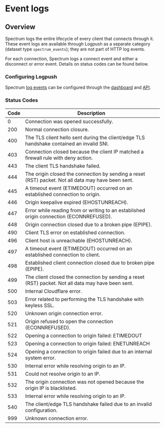 # Event logs

## Overview

Spectrum logs the entire lifecycle of every client that connects through it. These event logs are available through Logpush as a separate category (dataset type `spectrum_events`); they are not part of HTTP log events.

For each connection, Spectrum logs a connect event and either a disconnect or error event. Details on status codes can be found below.

### Configuring Logpush

Spectrum [log events](https://developers.cloudflare.com/logs/log-fields/) can be configured through the [dashboard](https://developers.cloudflare.com/logs/logpush/logpush-dashboard/) and [API](https://developers.cloudflare.com/logs/logpush/logpush-configuration-api/).

### Status Codes

<TableWrap>

| Code | Description |
| --- | -------- |
| 0	    | Connection was opened successfully. |
| 200   | Normal connection closure. |
| 400   | The TLS client hello sent during the client/edge TLS handshake contained an invalid SNI. |
| 403	| Connection closed because the client IP matched a firewall rule with deny action. |
| 443	| The client TLS handshake failed. |
| 444	| The origin closed the connection by sending a reset (RST) packet. Not all data may have been sent. |
| 445	| A timeout event (ETIMEDOUT) occurred on an established connection to origin.  |
| 446	| Origin keepalive expired (EHOSTUNREACH). |
| 447	| Error while reading from or writing to an established origin connection (ECONNREFUSED). |
| 448	| Origin connection closed due to a broken pipe (EPIPE). |
| 490	| Client TLS error on established connection. |
| 496	| Client host is unreachable (EHOSTUNREACH). |
| 497	| A timeout event (ETIMEDOUT) occurred on an established connection to client. |
| 498	| Established client connection closed due to broken pipe (EPIPE). |
| 499	| The client closed the connection by sending a reset (RST) packet. Not all data may have been sent. |
| 500	| Internal Cloudflare error. |
| 503	| Error related to performing the TLS handshake with keyless SSL. |
| 520	| Unknown origin connection error. |
| 521	| Origin refused to open the connection (ECONNREFUSED). |
| 522	| Opening a connection to origin failed: ETIMEDOUT |
| 523	| Opening a connection to origin failed: ENETUNREACH |
| 524	| Opening a connection to origin failed due to an internal system error. |
| 530	| Internal error while resolving origin to an IP. |
| 531	| Could not resolve origin to an IP. |
| 532	| The origin connection was not opened because the origin IP is blacklisted. |
| 533	| Internal error while resolving origin to an IP. |
| 540	| The client/edge TLS handshake failed due to an invalid configuration. |
| 999	| Unknown connection error. |

</TableWrap>

